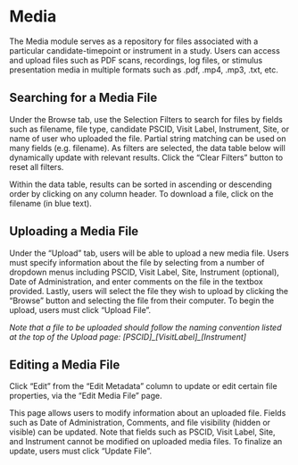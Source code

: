 # Media

The Media module serves as a repository for files associated with a particular 
candidate-timepoint or instrument in a study.  Users can access and upload files 
such as PDF scans, recordings, log files, or stimulus presentation media in multiple 
formats such as .pdf, .mp4, .mp3, .txt, etc. 

## Searching for a Media File

Under the Browse tab, use the Selection Filters to search for files by fields such 
as filename, file type, candidate PSCID, Visit Label, Instrument, Site, or 
name of user who uploaded the file.  Partial string matching can be used on many 
fields (e.g. filename).  As filters are selected, the data table below will
dynamically update with relevant results.  Click the “Clear Filters” button to reset 
all filters. 

Within the data table, results can be sorted in ascending or descending order by 
clicking on any column header. To download a file, click on the filename (in blue 
text). 

## Uploading a Media File

Under the “Upload” tab, users will be able to upload a new media file. 
Users must specify information about the file by selecting from a number of dropdown 
menus including PSCID, Visit Label, Site, Instrument (optional), Date of 
Administration, and enter comments on the file in the textbox provided. Lastly, 
users will select the file they wish to upload by clicking the “Browse” button and 
selecting the file from their computer. To begin the upload, users must click 
“Upload File”. 

_Note that a file to be uploaded should follow the naming convention listed at the 
top of the Upload page: [PSCID]\_[VisitLabel]\_[Instrument]_

## Editing a Media File

Click “Edit” from the “Edit Metadata” column to update or edit certain file 
properties, via the “Edit Media File” page. 

This page allows users to modify information about an uploaded file.  Fields such 
as Date of Administration, Comments, and file visibility (hidden or visible) can be 
updated.  Note that fields such as PSCID, Visit Label, Site, and Instrument cannot 
be modified on uploaded media files. To finalize an update, users must click “Update 
File”. 
